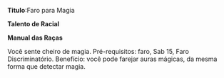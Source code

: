 **Titulo**:Faro para Magia

**Talento de Racial**

**Manual das Raças**

 Você sente cheiro de magia. Pré-requisitos: faro, Sab 15, Faro Discriminatório. Benefício: você pode farejar auras mágicas, da mesma forma que detectar magia.